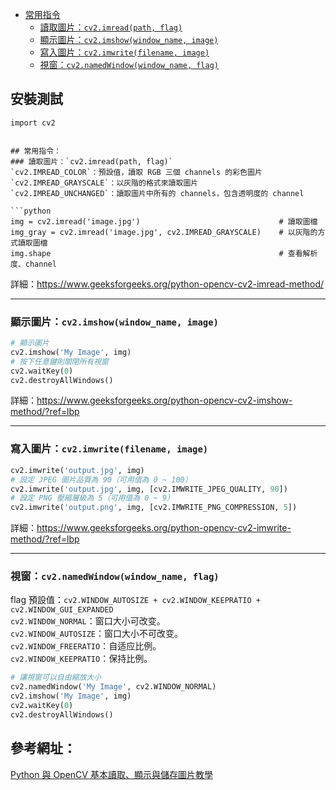 * [常用指令](#常用指令：)
    * [讀取圖片：`cv2.imread(path, flag)`](#讀取圖片：cv2.imread(path,-flag))
    * [顯示圖片：`cv2.imshow(window_name, image)`](#顯示圖片：cv2.imshow(window_name,-image))
    * [寫入圖片：`cv2.imwrite(filename, image)`](#寫入圖片：cv2.imwrite(filename,-image))
    * [視窗：`cv2.namedWindow(window_name, flag)` ](#視窗：cv2.namedWindow(window_name,-flag))

## 安裝測試
```
import cv2


## 常用指令：
### 讀取圖片：`cv2.imread(path, flag)`
`cv2.IMREAD_COLOR`：預設值，讀取 RGB 三個 channels 的彩色圖片  
`cv2.IMREAD_GRAYSCALE`：以灰階的格式來讀取圖片  
`cv2.IMREAD_UNCHANGED`：讀取圖片中所有的 channels，包含透明度的 channel

```python
img = cv2.imread('image.jpg')                               # 讀取圖檔
img_gray = cv2.imread('image.jpg', cv2.IMREAD_GRAYSCALE)    # 以灰階的方式讀取圖檔
img.shape                                                   # 查看解析度、channel
```
詳細：https://www.geeksforgeeks.org/python-opencv-cv2-imread-method/

---
### 顯示圖片：`cv2.imshow(window_name, image)`
```python
# 顯示圖片
cv2.imshow('My Image', img)
# 按下任意鍵則關閉所有視窗
cv2.waitKey(0)
cv2.destroyAllWindows()
```
詳細：https://www.geeksforgeeks.org/python-opencv-cv2-imshow-method/?ref=lbp

---
### 寫入圖片：`cv2.imwrite(filename, image)`
```python
cv2.imwrite('output.jpg', img)
# 設定 JPEG 圖片品質為 90（可用值為 0 ~ 100）
cv2.imwrite('output.jpg', img, [cv2.IMWRITE_JPEG_QUALITY, 90])
# 設定 PNG 壓縮層級為 5（可用值為 0 ~ 9）
cv2.imwrite('output.png', img, [cv2.IMWRITE_PNG_COMPRESSION, 5])
```
詳細：https://www.geeksforgeeks.org/python-opencv-cv2-imwrite-method/?ref=lbp

---
### 視窗：`cv2.namedWindow(window_name, flag)` 
flag 預設值：`cv2.WINDOW_AUTOSIZE + cv2.WINDOW_KEEPRATIO + cv2.WINDOW_GUI_EXPANDED`   
`cv2.WINDOW_NORMAL`：窗口大小可改变。  
`cv2.WINDOW_AUTOSIZE`：窗口大小不可改变。  
`cv2.WINDOW_FREERATIO`：自适应比例。  
`cv2.WINDOW_KEEPRATIO`：保持比例。  
```python
# 讓視窗可以自由縮放大小
cv2.namedWindow('My Image', cv2.WINDOW_NORMAL)
cv2.imshow('My Image', img)
cv2.waitKey(0)
cv2.destroyAllWindows()
```

## 參考網址：
[Python 與 OpenCV 基本讀取、顯示與儲存圖片教學](https://blog.gtwang.org/programming/opencv-basic-image-read-and-write-tutorial/)